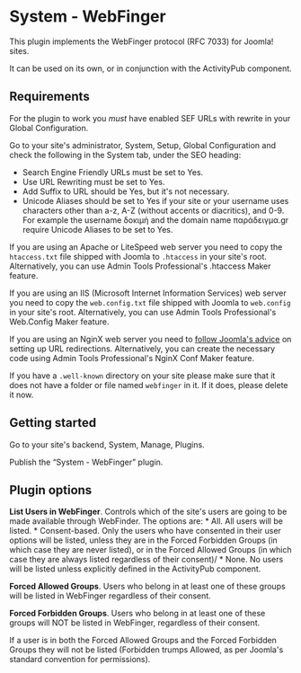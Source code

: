 # System - WebFinger

This plugin implements the WebFinger protocol (RFC 7033) for Joomla! sites.

It can be used on its own, or in conjunction with the ActivityPub component.

## Requirements

For the plugin to work you _must_ have enabled SEF URLs with rewrite in your Global Configuration.

Go to your site's administrator, System, Setup, Global Configuration and check the following in the System tab, under the SEO heading:

* Search Engine Friendly URLs must be set to Yes.
* Use URL Rewriting must be set to Yes.
* Add Suffix to URL should be Yes, but it's not necessary.
* Unicode Aliases should be set to Yes if your site or your username uses characters other than a-z, A-Z (without accents or diacritics), and 0-9. For example the username δοκιμή and the domain name παράδειγμα.gr require Unicode Aliases to be set to Yes.

If you are using an Apache or LiteSpeed web server you need to copy the `htaccess.txt` file shipped with Joomla to `.htaccess` in your site's root. Alternatively, you can use Admin Tools Professional's .htaccess Maker feature.

If you are using an IIS (Microsoft Internet Information Services) web server you need to copy the `web.config.txt` file shipped with Joomla to `web.config` in your site's root. Alternatively, you can use Admin Tools Professional's Web.Config Maker feature.

If you are using an NginX web server you need to [follow Joomla's advice](https://docs.joomla.org/Nginx) on setting up URL redirections. Alternatively, you can create the necessary code using Admin Tools Professional's NginX Conf Maker feature.

If you have a `.well-known` directory on your site please make sure that it does not have a folder or file named `webfinger` in it. If it does, please delete it now.

## Getting started

Go to your site's backend, System, Manage, Plugins.

Publish the “System - WebFinger” plugin.

## Plugin options

**List Users in WebFinger**. Controls which of the site's users are going to be made available through WebFinder. The options are:
    * All. All users will be listed.
    * Consent-based. Only the users who have consented in their user options will be listed, unless they are in the Forced Forbidden Groups (in which case they are never listed), or in the Forced Allowed Groups (in which case they are always listed regardless of their consent)/
    * None. No users will be listed unless explicitly defined in the ActivityPub component.

**Forced Allowed Groups**. Users who belong in at least one of these groups will be listed in WebFinger regardless of their consent. 

**Forced Forbidden Groups**. Users who belong in at least one of these groups will NOT be listed in WebFinger, regardless of their consent.

If a user is in both the Forced Allowed Groups and the Forced Forbidden Groups they will not be listed (Forbidden trumps Allowed, as per Joomla's standard convention for permissions).
